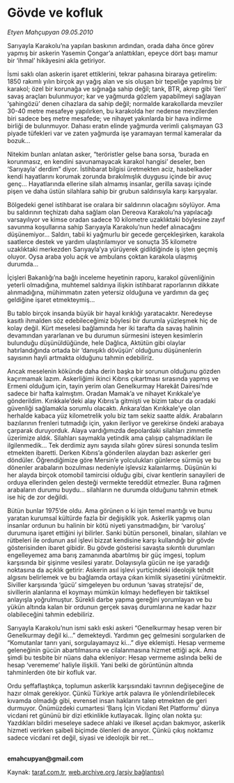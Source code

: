 # Gövde ve kofluk

*Etyen Mahçupyan  09.05.2010*

<div class="yazi"><p>Sarıyayla Karakolu’na yapılan baskının ardından, orada daha önce görev yapmış bir askerin Yasemin Çongar’a anlattıkları, epeyce dört başı mamur bir ‘ihmal’ hikâyesini akla getiriyor.</p>
<p>İsmi saklı olan askerin işaret ettiklerini, tekrar pahasına biraraya getirelim: 1850 rakımlı yılın birçok ayı yağış alan ve sis oluşan bir tepeliğe yapılmış bir karakol; özel bir korunağa ve sığınağa sahip değil; tank, BTR, akrep gibi ‘ileri’ savaş araçları bulunmuyor; kar ve yağmurda gözlem yapabilmeyi sağlayan ‘şahingözü’ denen cihazlara da sahip değil; normalde karakollarda mevziler 30-40 metre mesafeye yapılırken, bu karakolda her nedense mevzilerden biri sadece beş metre mesafede; ve nihayet yakınlarda bir hava indirme birliği de bulunmuyor. Dahası eratın elinde yağmurda verimli çalışmayan G3 piyade tüfekleri var ve zaten yağmurda işe yaramayan termal kameralar da bozuk...</p>
<p>Nitekim bunları anlatan asker, “teröristler gelse bana sorsa, ‘burada en korunmasız, en kendini savunamayacak karakol hangisi’ deseler, ben ‘Sarıyayla’ derdim” diyor. İstihbarat bilgisi üretmekten aciz, hasbelkader kendi hayatlarını korumak zorunda bırakılmışlık duygusu içinde bir avuç genç... Hayatlarında ellerine silah almamış insanlar, gerilla savaşı içinde pişen ve daha üstün silahlara sahip bir grubun saldırısıyla karşı karşıyalar. </p>
<p>Bölgedeki genel istihbarat ise oralara bir saldırının olacağını söylüyor. Ama bu saldırının teçhizatı daha sağlam olan Dereova Karakolu’na yapılacağı varsayılıyor ve kimse oradan sadece 10 kilometre uzaklıktaki böylesine zayıf savunma koşullarına sahip Sarıyayla Karakolu’nun hedef alınacağını düşünemiyor... Saldırı, tabii ki yağmurlu bir gecede gerçekleşirken, karakola saatlerce destek ve yardım ulaştırılamıyor ve sonuçta 35 kilometre uzaklıktaki merkezden Sarıyayla’ya yürüyerek gidildiğinde iş işten geçmiş oluyor. Oysa araba yolu açık ve ambulans çoktan karakola ulaşmış durumda... </p>
<p>İçişleri Bakanlığı’na bağlı inceleme heyetinin raporu, karakol güvenliğinin yeterli olmadığına, muhtemel saldırıya ilişkin istihbarat raporlarının dikkate alınmadığına, mühimmatın zaten yetersiz olduğuna ve yardımın da geç geldiğine işaret etmekteymiş... </p>
<p>Bu tablo birçok insanda büyük bir hayal kırıklığı yaratacaktır. Neredeyse kasıtlı ihmalden söz edebileceğimiz böylesi bir durumla yüzleşmek hiç de kolay değil. Kürt meselesi bağlamında her iki tarafta da savaş halinin devamından yararlanan ve bu durumun sürmesini isteyen kesimlerin bulunduğu düşünüldüğünde, hele Dağlıca, Aktütün gibi olaylar hatırlandığında ortada bir ‘danışıklı dövüşün’ olduğunu düşünenlerin sayısının hayli artmakta olduğunu tahmin edebiliriz. </p>
<p>Ancak meselenin kökünde daha derin başka bir sorunun olduğunu gözden kaçırmamak lazım. Askerliğimi ikinci Kıbrıs çıkartması sırasında yapmış ve Ermeni olduğum için, tayin yerim olan Genelkurmay Harekât Dairesi’nde sadece bir hafta kalmıştım. Oradan Mamak’a ve nihayet Kırıkkale’ye gönderildim. Kırıkkale’deki alay Kıbrıs’a gitmişti ve bizim tabur da oradaki güvenliği sağlamakla sorumlu olacaktı. Ankara’dan Kırıkkale’ye olan herhalde kabaca yüz kilometrelik yolu biz tam sekiz saatte aldık. Arabaların bazılarının frenleri tutmadığı için, yakın ilerliyor ve gerekirse öndeki arabaya çarparak duruyorduk. Alaya vardığımızda depolardaki silahları zimmetle üzerimize aldık. Silahları saymakla yetindik ama çalışıp çalışmadıkları ile ilgilenmedik... Tek derdimiz aynı sayıda silahı görev süresi sonunda teslim etmekten ibaretti. Derken Kıbrıs’a gönderilen alaydan bazı askerler geri döndüler. Öğrendiğimize göre Mersin’e yolculukları günlerce sürmüş ve bu dönenler arabaların bozulması nedeniyle işlevsiz kalanlarmış. Düşünün ki her alayda birçok otomobil tamircisi olduğu gibi, civar kentlerin sanayileri de orduya ellerinden gelen desteği vermekte tereddüt etmezler. Buna rağmen arabaların durumu buydu... silahların ne durumda olduğunu tahmin etmek ise hiç de zor değildi. </p>
<p>Bütün bunlar 1975’de oldu. Ama görünen o ki işin temel mantığı ve bunu yaratan kurumsal kültürde fazla bir değişiklik yok. Askerlik yapmış olan insanlar ordunun bu halinin bir kötü niyeti yansıtmadığını, bir ‘varoluş’ durumuna işaret ettiğini iyi bilirler. Sanki bütün personeli, binaları, silahları ve rütbeleri ile ordunun asıl işlevi bizzat kendisine karşı kullandığı bir gövde gösterisinden ibaret gibidir. Bu gövde gösterisi savaşta sıkıntılı durumları engelleyemez ama barış zamanında abartılmış bir güç imgesi, toplum karşısında bir şişinme vesilesi yaratır. Dolayısıyla gücün ne işe yaradığı noktasına da açıklık getirir: Askerin asıl işlevi yurtiçindeki ideolojik tehdit algısını belirlemek ve bu bağlamda ortaya çıkan kimlik siyasetini yürütmektir. Siviller karşısında ‘gücü’ simgeleyen bu ordunun ‘savaş stratejisi’ de, sivillerin alanlarına el koymayı mümkün kılmayı hedefleyen bir taktiksel anlayışla yoğrulmuştur. Sürekli darbe yapma gereğini yorumlayan ve bu yükün altında kalan bir ordunun gerçek savaş durumlarına ne kadar hazır olabileceğini tahmin edebiliriz.</p>
<p>Sarıyayla Karakolu’nun ismi saklı eski askeri “Genelkurmay hesap veren bir Genelkurmay değil ki...” demekteydi. Yardımın geç gelmesini sorgularken de “Komutanlar tanrı yani, sorgulayamayız ki...” diye eklemişti. Hesap vermeme geleneğinin gücün abartılmasına ve cilalanmasına hizmet ettiği açık. Ama şimdi bu tesbite bir nüans daha ekleniyor: Hesap vermeme aslında belki de hesap ‘verememe’ haliyle ilişkili. Yani belki de görüntünün altında tahminlerden öte bir kofluk var.</p>
<p>Ordu şeffaflaştıkça, toplumun askerlik karşısındaki tavrının değişeceğine de hazır olmak gerekiyor. Çünkü Türkiye artık palavra ile yönlendirilebilecek kıvamda olmadığı gibi, evrensel insan haklarını talep etmekten de geri durmuyor. Önümüzdeki cumartesi ‘Barış İçin Vicdani Ret Platformu’ dünya vicdani ret gününü bir dizi etkinlikle kutlayacak. İlginç olan nokta şu: Yazdıkları bildiri meseleye sadece ahlaki ve ilkesel açıdan bakmıyor, askerlik hizmeti verirken şaibeli biçimde ölenleri de anıyor. Çünkü çıkış noktamız sadece vicdani ret değil, siyasi ve ideolojik bir ret...</p>
<p><b><br/>emahcupyan@gmail.com</b></p></div>

Kaynak: [taraf.com.tr](http://www.taraf.com.tr:80/etyen-mahcupyan/makale-govde-ve-kofluk.htm), [web.archive.org (arşiv bağlantısı)](http://web.archive.org/web/20100511013451/http://www.taraf.com.tr:80/etyen-mahcupyan/makale-govde-ve-kofluk.htm)

